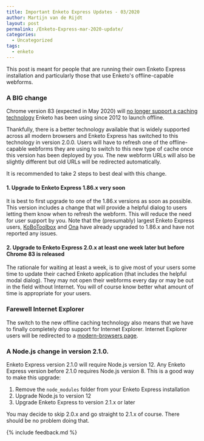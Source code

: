 ```yaml
---
title: Important Enketo Express Updates - 03/2020
author: Martijn van de Rijdt
layout: post
permalink: /Enketo-Express-mar-2020-update/
categories:
  - Uncategorized
tags:
  - enketo
---
```


This post is meant for people that are running their own Enketo Express installation and particularly those that use Enketo's offline-capable webforms. 

### A BIG change 

Chrome version 83 (expected in May 2020) will [no longer support a caching technology](https://www.chromestatus.com/features/6192449487634432) Enketo has been using since 2012 to launch offline. 

Thankfully, there is a better technology available that is widely supported across all modern browsers and Enketo Express has switched to this technology in version 2.0.0. Users will have to refresh one of the offline-capable webforms they are using to switch to this new type of cache once this version has been deployed by you. The new webform URLs will also be slightly different but old URLs will be redirected automatically.

It is recommended to take 2 steps to best deal with this change.

#### 1. Upgrade to Enketo Express 1.86.x very soon

It is best to first upgrade to one of the 1.86.x versions as soon as possible. This version includes a change that will provide a helpful dialog to users letting them know when to refresh the webform. This will reduce the need for user support by you. Note that the (presumably) largest Enketo Express users, [KoBoToolbox](https://kobotoolbox.org) and [Ona](https://ona.io) have already upgraded to 1.86.x and have not reported any issues.

#### 2. Upgrade to Enketo Express 2.0.x at least one week later but before Chrome 83 is released

The rationale for waiting at least a week, is to give most of your users some time to update their cached Enketo application (that includes the helpful modal dialog). They may not open their webforms every day or may be out in the field without Internet. You will of course know better what amount of time is appropriate for your users. 

### Farewell Internet Explorer

The switch to the new offline caching technology also means that we have to finally completely drop support for Internet Explorer. Internet Explorer users will be redirected to a [modern-browsers page](https://enke.to/modern-browsers).

### A Node.js change in version 2.1.0.

Enketo Express version 2.1.0 will require Node.js version 12. Any Enketo Express version before 2.1.0 requires Node.js version 8. This is a good way to make this upgrade:

1. Remove the `node_modules` folder from your Enketo Express installation
2. Upgrade Node.js to version 12
3. Upgrade Enketo Express to version 2.1.x or later

You may decide to skip 2.0.x and go straight to 2.1.x of course. There should be no problem doing that.

{% include feedback.md %}

